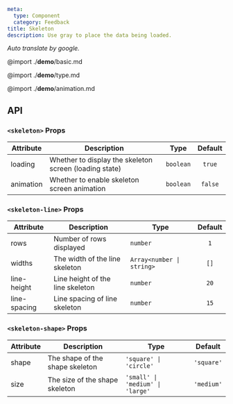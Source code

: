 ```yaml
meta:
  type: Component
  category: Feedback
title: Skeleton
description: Use gray to place the data being loaded.
```

*Auto translate by google.*

@import ./__demo__/basic.md

@import ./__demo__/type.md

@import ./__demo__/animation.md

## API


### `<skeleton>` Props

|Attribute|Description|Type|Default|
|---|---|---|:---:|
|loading|Whether to display the skeleton screen (loading state)|`boolean`|`true`|
|animation|Whether to enable skeleton screen animation|`boolean`|`false`|




### `<skeleton-line>` Props

|Attribute|Description|Type|Default|
|---|---|---|:---:|
|rows|Number of rows displayed|`number`|`1`|
|widths|The width of the line skeleton|`Array<number \| string>`|`[]`|
|line-height|Line height of the line skeleton|`number`|`20`|
|line-spacing|Line spacing of line skeleton|`number`|`15`|




### `<skeleton-shape>` Props

|Attribute|Description|Type|Default|
|---|---|---|:---:|
|shape|The shape of the shape skeleton|`'square' \| 'circle'`|`'square'`|
|size|The size of the shape skeleton|`'small' \| 'medium' \| 'large'`|`'medium'`|


